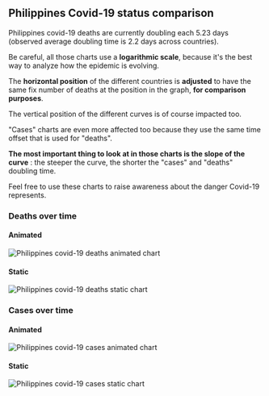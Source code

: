 ## Philippines Covid-19 status comparison 

Philippines covid-19 deaths are currently doubling each 5.23 days (observed average doubling time is 2.2 days across countries).



Be careful, all those charts use a **logarithmic scale**, because it's the best way to analyze how the epidemic is evolving.
 
The **horizontal position** of the different countries is **adjusted** to have the same fix number of deaths at the position in the graph, **for comparison purposes**.

The vertical position of the different curves is of course impacted too.

"Cases" charts are even more affected too because they use the same time offset that is used for "deaths".

**The most important thing to look at in those charts is the slope of the curve** : the steeper the curve, the shorter the "cases" and "deaths" doubling time.

Feel free to use these charts to raise awareness about the danger Covid-19 represents. 


 
### Deaths over time
 
#### Animated
![Philippines covid-19 deaths animated chart](https://raw.githubusercontent.com/madlag/coronavirus_study/master/notebooks/graphs/2020-04-02/countries/Philippines/2020-04-02_Philippines_deaths.gif "Philippines covid-19 deaths animated chart")   
 
#### Static
![Philippines covid-19 deaths static chart](https://raw.githubusercontent.com/madlag/coronavirus_study/master/notebooks/graphs/2020-04-02/countries/Philippines/2020-04-02_Philippines_deaths.png "Philippines covid-19 deaths static chart")   

 
### Cases over time
 
#### Animated
![Philippines covid-19 cases animated chart](https://raw.githubusercontent.com/madlag/coronavirus_study/master/notebooks/graphs/2020-04-02/countries/Philippines/2020-04-02_Philippines_cases.gif "Philippines covid-19 cases animated chart")   
 
#### Static
![Philippines covid-19 cases static chart](https://raw.githubusercontent.com/madlag/coronavirus_study/master/notebooks/graphs/2020-04-02/countries/Philippines/2020-04-02_Philippines_cases.png "Philippines covid-19 cases static chart")   


